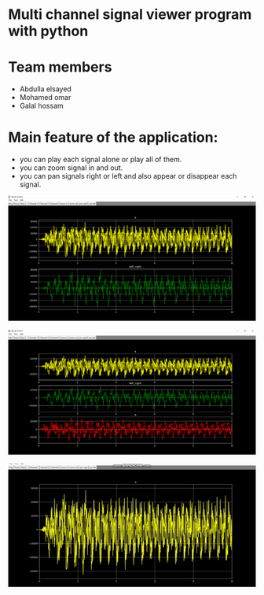 # Multi channel signal viewer program with python 
# Team members
* Abdulla elsayed
* Mohamed omar
* Galal hossam

# Main feature of the application:
* you can play each signal alone or play all of them.
* you can zoom signal in and out.
* you can pan signals right or left and also appear or disappear each signal.



![fisrt image](image2.png)

![second image](image3.png)

![App gif](signalViewer.gif)


